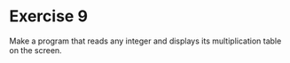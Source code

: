 # Exercise 9

Make a program that reads any integer and displays its multiplication table on the screen.
